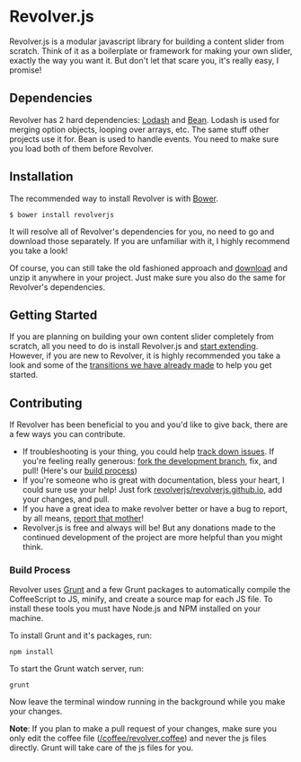 # Revolver.js

Revolver.js is a modular javascript library for building a content slider from scratch. Think of it as a boilerplate or framework for making your own slider, exactly the way you want it. But don't let that scare you, it's really easy, I promise!

## Dependencies

Revolver has 2 hard dependencies: [Lodash](http://lodash.com/) and [Bean](https://github.com/fat/bean). Lodash is used for merging option objects, looping over arrays, etc. The same stuff other projects use it for. Bean is used to handle events. You need to make sure you load both of them before Revolver.

## Installation

The recommended way to install Revolver is with [Bower](http://bower.io/).

```
$ bower install revolverjs
```

It will resolve all of Revolver's dependencies for you, no need to go and download those separately. If you are unfamiliar with it, I highly recommend you take a look!

Of course, you can still take the old fashioned approach and [download](https://github.com/revolverjs/revolverjs/archive/master.zip) and unzip it anywhere in your project. Just make sure you also do the same for Revolver's dependencies.

## Getting Started

If you are planning on building your own content slider completely from scratch, all you need to do is install Revolver.js and [start extending](http://revolverjs.com/docs.html#extending_revolver). However, if you are new to Revolver, it is highly recommended you take a look and some of the [transitions we have already made](http://revolverjs.com/examples.html) to help you get started.



## Contributing

If Revolver has been beneficial to you and you'd like to give back, there are a few ways you can contribute.

* If troubleshooting is your thing, you could help [track down issues](https://github.com/johnnyfreeman/revolver/issues). If you're feeling really generous: [fork the development branch](https://github.com/revolverjs/revolverjs/tree/development), fix, and pull! (Here's our [build process](https://github.com/revolverjs/revolverjs#build-process))
* If you're someone who is great with documentation, bless your heart, I could sure use your help! Just fork [revolverjs/revolverjs.github.io](https://github.com/revolverjs/revolverjs.github.io), add your changes, and pull.
* If you have a great idea to make revolver better or have a bug to report, by all means, [report that mother](https://github.com/johnnyfreeman/revolver/issues)!
* Revolver.js is free and always will be! But any donations made to the continued development of the project are more helpful than you might think.

### Build Process

Revolver uses [Grunt](http://gruntjs.com/) and a few Grunt packages to automatically compile the CoffeeScript to JS, minify, and create a source map for each JS file. To install these tools you must have Node.js and NPM installed on your machine.

To install Grunt and it's packages, run:

```
npm install
```

To start the Grunt watch server, run:

```
grunt
```

Now leave the terminal window running in the background while you make your changes.

**Note**: If you plan to make a pull request of your changes, make sure you only edit the coffee file ([/coffee/revolver.coffee](https://github.com/revolverjs/revolverjs/blob/master/coffee/revolver.coffee)) and never the js files directly. Grunt will take care of the js files for you.
